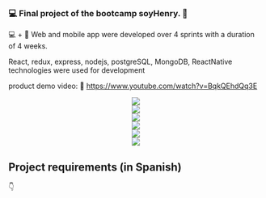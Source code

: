 ### :computer: Final project of the bootcamp soyHenry. :rocket:

:computer: + :iphone: Web and mobile app were developed over 4 sprints with a duration of 4 weeks.

React, redux, express, nodejs, postgreSQL, MongoDB, ReactNative technologies were used for development

product demo video: :movie_camera: https://www.youtube.com/watch?v=BqkQEhdQq3E


<p align='center'>
<img src='https://i.ibb.co/m0kqd5G/2.jpg' </img>
<br>
<img src='https://i.ibb.co/7CGXKkT/Screenshot-1.jpg' </img>
<br>
<img src='https://i.ibb.co/8sm2smc/clases.jpg' </img>
<br>
<img src='https://i.ibb.co/tM6LtYP/Screenshot-2.jpg' </img>
<br>
<img src='https://i.ibb.co/3T7njb1/perfil.jpg' </img>
<br>
<img src='https://i.ibb.co/rFk89n8/mobile.jpg' </img>
</p>

## Project requirements (in Spanish)

:point_down:
